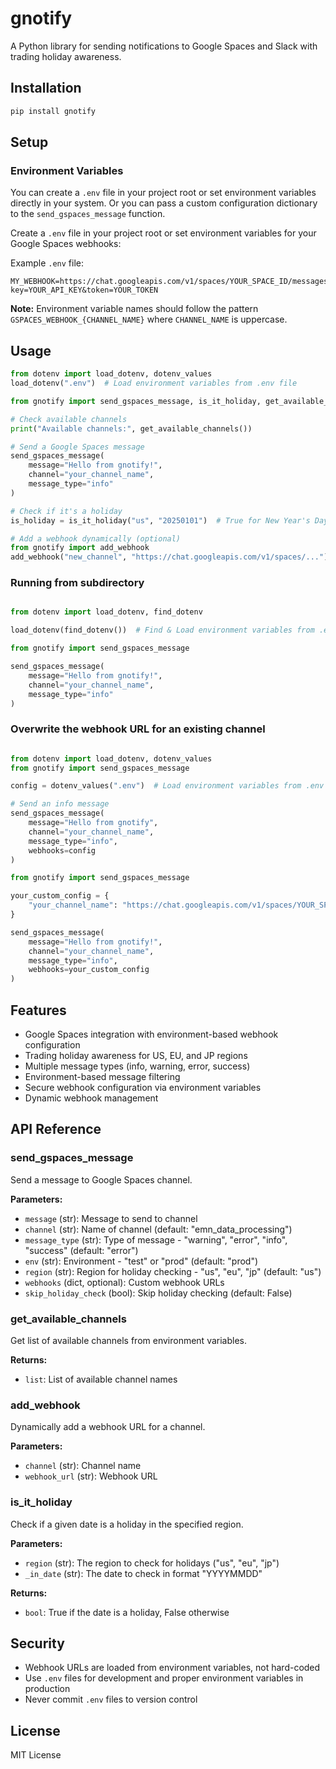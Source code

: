# gnotify

A Python library for sending notifications to Google Spaces and Slack with trading holiday awareness.

## Installation

```bash
pip install gnotify
```

## Setup

### Environment Variables
You can create a `.env` file in your project root or set environment variables directly in your system. Or you can pass a custom configuration dictionary to the `send_gspaces_message` function.


Create a `.env` file in your project root or set environment variables for your Google Spaces webhooks:


Example `.env` file:
```env
MY_WEBHOOK=https://chat.googleapis.com/v1/spaces/YOUR_SPACE_ID/messages?key=YOUR_API_KEY&token=YOUR_TOKEN
```

**Note:** Environment variable names should follow the pattern `GSPACES_WEBHOOK_{CHANNEL_NAME}` where `CHANNEL_NAME` is uppercase.

## Usage

```python
from dotenv import load_dotenv, dotenv_values
load_dotenv(".env")  # Load environment variables from .env file

from gnotify import send_gspaces_message, is_it_holiday, get_available_channels

# Check available channels
print("Available channels:", get_available_channels())

# Send a Google Spaces message
send_gspaces_message(
    message="Hello from gnotify!",
    channel="your_channel_name",
    message_type="info"
)

# Check if it's a holiday
is_holiday = is_it_holiday("us", "20250101")  # True for New Year's Day

# Add a webhook dynamically (optional)
from gnotify import add_webhook
add_webhook("new_channel", "https://chat.googleapis.com/v1/spaces/...")

```
### Running from subdirectory
```python

from dotenv import load_dotenv, find_dotenv

load_dotenv(find_dotenv())  # Find & Load environment variables from .env file

from gnotify import send_gspaces_message

send_gspaces_message(
    message="Hello from gnotify!",
    channel="your_channel_name",
    message_type="info"
)

```

### Overwrite the webhook URL for an existing channel
```python

from dotenv import load_dotenv, dotenv_values
from gnotify import send_gspaces_message

config = dotenv_values(".env")  # Load environment variables from .env file

# Send an info message
send_gspaces_message(
    message="Hello from gnotify",
    channel="your_channel_name",
    message_type="info",
    webhooks=config
)

```

```python
from gnotify import send_gspaces_message

your_custom_config = {
    "your_channel_name": "https://chat.googleapis.com/v1/spaces/YOUR_SPACE_ID/messages?key=YOUR"
}

send_gspaces_message(
    message="Hello from gnotify!",
    channel="your_channel_name",
    message_type="info",
    webhooks=your_custom_config
)

```


## Features

- Google Spaces integration with environment-based webhook configuration
- Trading holiday awareness for US, EU, and JP regions
- Multiple message types (info, warning, error, success)
- Environment-based message filtering
- Secure webhook configuration via environment variables
- Dynamic webhook management

## API Reference

### send_gspaces_message

Send a message to Google Spaces channel.

**Parameters:**
- `message` (str): Message to send to channel
- `channel` (str): Name of channel (default: "emn_data_processing")
- `message_type` (str): Type of message - "warning", "error", "info", "success" (default: "error")
- `env` (str): Environment - "test" or "prod" (default: "prod")
- `region` (str): Region for holiday checking - "us", "eu", "jp" (default: "us")
- `webhooks` (dict, optional): Custom webhook URLs
- `skip_holiday_check` (bool): Skip holiday checking (default: False)

### get_available_channels

Get list of available channels from environment variables.

**Returns:**
- `list`: List of available channel names

### add_webhook

Dynamically add a webhook URL for a channel.

**Parameters:**
- `channel` (str): Channel name
- `webhook_url` (str): Webhook URL

### is_it_holiday

Check if a given date is a holiday in the specified region.

**Parameters:**
- `region` (str): The region to check for holidays ("us", "eu", "jp")
- `_in_date` (str): The date to check in format "YYYYMMDD"

**Returns:**
- `bool`: True if the date is a holiday, False otherwise

## Security

- Webhook URLs are loaded from environment variables, not hard-coded
- Use `.env` files for development and proper environment variables in production
- Never commit `.env` files to version control

## License

MIT License